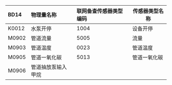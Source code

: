 | BD14  | 物理量名称     | 联网备查传感器类型编码 | 传感器类型名称 |
| :---- | :-------- | :---------- | ------- |
| K0012 | 水泵开停      | 1004        | 设备开停    |
| M0902 | 管道流量      | 5005        | 流量      |
| M0903 | 管道温度      | 0023        | 管道温度    |
| M0905 | 管道一氧化碳    | 5013        | 管道一氧化碳  |
| M0906 | 管道抽放泵输入甲烷 |             |         |
